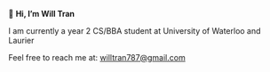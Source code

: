 👋 **Hi, I’m Will Tran**

I am currently a year 2 CS/BBA student at University of Waterloo and Laurier

Feel free to reach me at: willtran787@gmail.com


<!---
will-tran8/will-tran8 is a ✨ special ✨ repository because its `README.md` (this file) appears on your GitHub profile.
You can click the Preview link to take a look at your changes.
--->

